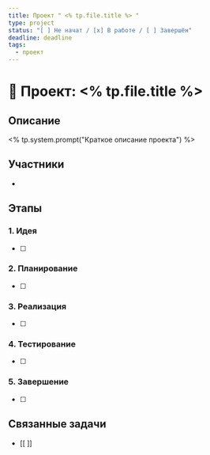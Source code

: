 ```yaml
---
title: Проект " <% tp.file.title %> "
type: project
status: "[ ] Не начат / [x] В работе / [ ] Завершён"
deadline: deadline
tags:
  - проект
---
```


# 📌 Проект: <% tp.file.title %>

## Описание
<% tp.system.prompt("Краткое описание проекта") %>

## Участники
- 

## Этапы
### 1. Идея
- [ ] 

### 2. Планирование
- [ ] 

### 3. Реализация
- [ ] 

### 4. Тестирование
- [ ] 

### 5. Завершение
- [ ] 

## Связанные задачи
- [[ ]]